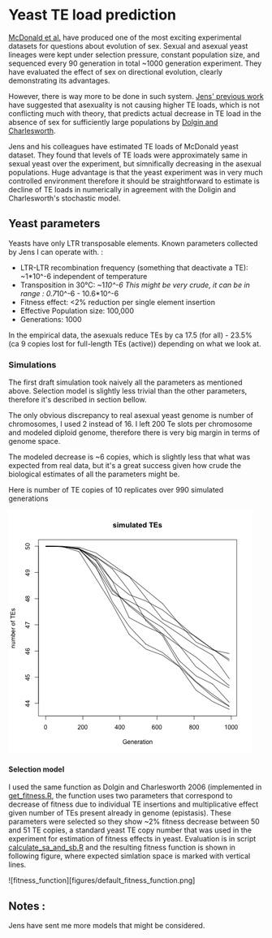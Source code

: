 # Yeast TE load prediction

[McDonald et al.](www.nature.com/doifinder/10.1038/nature17143) have produced one of the most exciting experimental datasets for questions about evolution of sex. Sexual and asexual yeast lineages were kept under selection pressure, constant population size, and sequenced every 90 generation in total ~1000 generation experiment. They have evaluated the effect of sex on directional evolution, clearly demonstrating its advantages.

However, there is way more to be done in such system. [Jens' previous work](https://doi.org/10.1093/molbev/msv261) have suggested that asexuality is not causing higher TE loads, which is not conflicting much with theory, that predicts actual decrease in TE load in the absence of sex for sufficiently large populations by [Dolgin and Charlesworth](https://dx.doi.org/10.1534%2Fgenetics.106.060434).

Jens and his colleagues have estimated TE loads of McDonald yeast dataset. They found that levels of TE loads were approximately same in sexual yeast over the experiment, but simnifically decreasing in the asexual populations. Huge advantage is that the yeast experiment was in very much controlled environment therefore it should be straightforward to estimate is decline of TE loads in numerically in agreement with the Doligin and Charlesworth's stochastic model.

## Yeast parameters

Yeasts have only LTR transposable elements. Known parameters collected by Jens I can operate with. :

- LTR-LTR recombination frequency (something that deactivate a TE): ~1*10^-6 independent of temperature
- Transposition in 30°C: ~1*10^-6 This might be very crude, it can be in range : 0.7*10^-6 - 10.6*10^-6
- Fitness effect: <2% reduction per single element insertion
- Effective Population size: 100,000
- Generations: 1000

In the empirical data, the asexuals reduce TEs by ca 17.5 (for all) - 23.5% (ca 9 copies lost for full-length TEs (active)) depending on what we look at.

### Simulations

The first draft simulation took naively all the parameters as mentioned above. Selection model is slightly less trivial than the other parameters, therefore it's described in section bellow.

The only obvious discrepancy to real asexual yeast genome is number of chromosomes, I used 2 instead of 16. I left 200 Te slots per chromosome and modeled diploid genome, therefore there is very big margin in terms of genome space.

The modeled decrease is ~6 copies, which is slightly less that what was expected from real data, but it's a great success given how crude the biological estimates of all the parameters might be.

Here is number of TE copies of 10 replicates over 990 simulated generations

![sim_1](figures/sim_2ch_literature_pars.png)

#### Selection model

I used the same function as Dolgin and Charlesworth 2006 (implemented in [get_fitness.R](scripts/get_fitness.R), the function uses two parameters that correspond to decrease of fitness due to individual TE insertions and multiplicative effect given number of TEs present already in genome (epistasis). These parameters were selected so they show ~2% fitness decrease between 50 and 51 TE copies, a standard yeast TE copy number that was used in the experiment for estimation of fitness effects in yeast. Evaluation is in script [calculate_sa_and_sb.R](scripts/calculate_sa_and_sb.R) and the resulting fitness function is shown in following figure, where expected simlation space is marked with vertical lines.

![fitness_function][figures/default_fitness_function.png]

## Notes :

Jens have sent me more models that might be considered.
